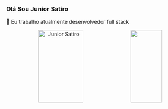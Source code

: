 ### Olá Sou Junior Satiro 



 🔭 Eu trabalho atualmente desenvolvedor full stack


<div align="center">  
  <img width="49%" height="195px" src="https://github-readme-stats.vercel.app/api?username=bobzinx1&show_icons=true&count_private=true&hide_border=true&title_color=ff92a3&icon_color=ff71a2&text_color=c9d1d9&bg_color=0d1117" alt="Junior Satiro" /> 
  <img width="41%" height="195px" src="https://github-readme-stats.vercel.app/api/top-langs/?username=bobzinx&layout=compact&hide_border=true&title_color=ff91a4&text_color=ff91a4&bg_color=0d1117" />
</div>
